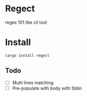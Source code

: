 # Regect

regex 101 like cli tool

# Install

```
cargo install regect
```

## Todo

- [ ] Multi lines matching
- [ ] Pre-populate with body with Stdin
